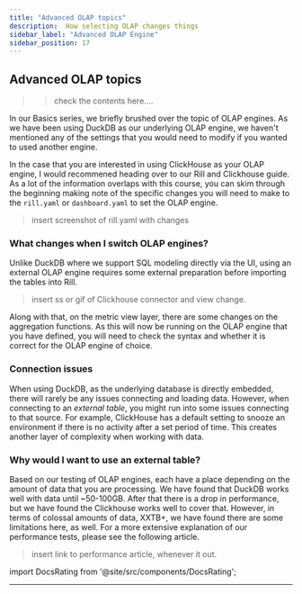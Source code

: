 ```yaml
---
title: "Advanced OLAP topics"
description:  How selecting OLAP changes things
sidebar_label: "Advanced OLAP Engine"
sidebar_position: 17
---
```

## Advanced OLAP topics
>>check the contents here....

In our Basics series, we briefly brushed over the topic of OLAP engines. As we have been using DuckDB as our underlying OLAP engine, we haven't mentioned any of the settings that you would need to modify if you wanted to used another engine.

In the case that you are interested in using ClickHouse as your OLAP engine, I would recommened heading over to our Rill and Clickhouse guide. As a lot of the information overlaps with this course, you can skim through the beginning making note of the specific changes you will need to make to the `rill.yaml` or `dashboard.yaml` to set the OLAP engine.

> insert screenshot of rill.yaml with changes 

### What changes when I switch OLAP engines?
Unlike DuckDB where we support SQL modeling directly via the UI, using an external OLAP engine requires some external preparation before importing the tables into Rill.

> insert ss or gif of Clickhouse connector and view change.


Along with that, on the metric view layer, there are some changes on the aggregation functions. As this will now be running on the OLAP engine that you have defined, you will need to check the syntax and whether it is correct for the OLAP engine of choice. 


### Connection issues 
When using DuckDB, as the underlying database is directly embedded, there will rarely be any issues connecting and loading data. However, when connecting to an *external table*, you might run into some issues connecting to that source. For example, ClickHouse has a default setting to snooze an environment if there is no activity after a set period of time. This creates another layer of complexity when working with data.


### Why would I want to use an external table?
Based on our testing of OLAP engines, each have a place depending on the amount of data that you are processing. We have found that DuckDB works well with data until ~50-100GB. After that there is a drop in performance, but we have found the Clickhouse works well to cover that. However, in terms of colossal amounts of data, XXTB+, we have found there are some limitations here, as well. For a more extensive explanation of our performance tests, please see the following article.

> insert link to performance article, whenever it out.


import DocsRating from '@site/src/components/DocsRating';

---
<DocsRating />
